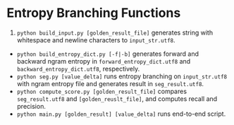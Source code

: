 # Entropy Branching Functions
1. `python build_input.py [golden_result_file]` generates string with whitespace and newline characters to `input_str.utf8`. 
- `python build_entropy_dict.py [-f|-b]` generates forward and backward ngram entropy in `forward_entropy_dict.utf8` and `backward_entropy_dict.utf8`, respectively.
- `python seg.py [value_delta]` runs entropy branching on `input_str.utf8` with ngram entropy file and generates result in `seg_result.utf8`.
- `python compute_score.py [golden_result_file]` compares `seg_result.utf8` and `[golden_reuslt_file]`, and computes recall and precision.
- `python main.py [golden_result] [value_delta]` runs end-to-end script.
